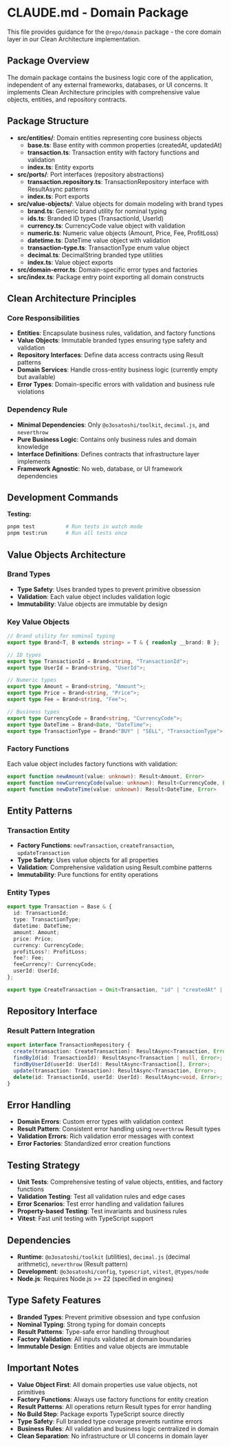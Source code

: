# CLAUDE.md - Domain Package

This file provides guidance for the `@repo/domain` package - the core domain layer in our Clean Architecture implementation.

## Package Overview

The domain package contains the business logic core of the application, independent of any external frameworks, databases, or UI concerns. It implements Clean Architecture principles with comprehensive value objects, entities, and repository contracts.

## Package Structure

- **src/entities/**: Domain entities representing core business objects
  - **base.ts**: Base entity with common properties (createdAt, updatedAt)
  - **transaction.ts**: Transaction entity with factory functions and validation
  - **index.ts**: Entity exports
- **src/ports/**: Port interfaces (repository abstractions)
  - **transaction.repository.ts**: TransactionRepository interface with ResultAsync patterns
  - **index.ts**: Port exports
- **src/value-objects/**: Value objects for domain modeling with brand types
  - **brand.ts**: Generic brand utility for nominal typing
  - **ids.ts**: Branded ID types (TransactionId, UserId)
  - **currency.ts**: CurrencyCode value object with validation
  - **numeric.ts**: Numeric value objects (Amount, Price, Fee, ProfitLoss)
  - **datetime.ts**: DateTime value object with validation
  - **transaction-type.ts**: TransactionType enum value object
  - **decimal.ts**: DecimalString branded type utilities
  - **index.ts**: Value object exports
- **src/domain-error.ts**: Domain-specific error types and factories
- **src/index.ts**: Package entry point exporting all domain constructs

## Clean Architecture Principles

### Core Responsibilities
- **Entities**: Encapsulate business rules, validation, and factory functions
- **Value Objects**: Immutable branded types ensuring type safety and validation
- **Repository Interfaces**: Define data access contracts using Result patterns
- **Domain Services**: Handle cross-entity business logic (currently empty but available)
- **Error Types**: Domain-specific errors with validation and business rule violations

### Dependency Rule
- **Minimal Dependencies**: Only `@o3osatoshi/toolkit`, `decimal.js`, and `neverthrow`
- **Pure Business Logic**: Contains only business rules and domain knowledge
- **Interface Definitions**: Defines contracts that infrastructure layer implements
- **Framework Agnostic**: No web, database, or UI framework dependencies

## Development Commands

**Testing:**
```bash
pnpm test          # Run tests in watch mode
pnpm test:run      # Run all tests once
```

## Value Objects Architecture

### Brand Types
- **Type Safety**: Uses branded types to prevent primitive obsession
- **Validation**: Each value object includes validation logic
- **Immutability**: Value objects are immutable by design

### Key Value Objects
```typescript
// Brand utility for nominal typing
export type Brand<T, B extends string> = T & { readonly __brand: B };

// ID types
export type TransactionId = Brand<string, "TransactionId">;
export type UserId = Brand<string, "UserId">;

// Numeric types
export type Amount = Brand<string, "Amount">;
export type Price = Brand<string, "Price">;
export type Fee = Brand<string, "Fee">;

// Business types
export type CurrencyCode = Brand<string, "CurrencyCode">;
export type DateTime = Brand<Date, "DateTime">;
export type TransactionType = Brand<"BUY" | "SELL", "TransactionType">;
```

### Factory Functions
Each value object includes factory functions with validation:
```typescript
export function newAmount(value: unknown): Result<Amount, Error>
export function newCurrencyCode(value: unknown): Result<CurrencyCode, Error>
export function newDateTime(value: unknown): Result<DateTime, Error>
```

## Entity Patterns

### Transaction Entity
- **Factory Functions**: `newTransaction`, `createTransaction`, `updateTransaction`
- **Type Safety**: Uses value objects for all properties
- **Validation**: Comprehensive validation using Result.combine patterns
- **Immutability**: Pure functions for entity operations

### Entity Types
```typescript
export type Transaction = Base & {
  id: TransactionId;
  type: TransactionType;
  datetime: DateTime;
  amount: Amount;
  price: Price;
  currency: CurrencyCode;
  profitLoss?: ProfitLoss;
  fee?: Fee;
  feeCurrency?: CurrencyCode;
  userId: UserId;
};

export type CreateTransaction = Omit<Transaction, "id" | "createdAt" | "updatedAt">;
```

## Repository Interface

### Result Pattern Integration
```typescript
export interface TransactionRepository {
  create(transaction: CreateTransaction): ResultAsync<Transaction, Error>;
  findById(id: TransactionId): ResultAsync<Transaction | null, Error>;
  findByUserId(userId: UserId): ResultAsync<Transaction[], Error>;
  update(transaction: Transaction): ResultAsync<Transaction, Error>;
  delete(id: TransactionId, userId: UserId): ResultAsync<void, Error>;
}
```

## Error Handling

- **Domain Errors**: Custom error types with validation context
- **Result Pattern**: Consistent error handling using `neverthrow` Result types
- **Validation Errors**: Rich validation error messages with context
- **Error Factories**: Standardized error creation functions

## Testing Strategy

- **Unit Tests**: Comprehensive testing of value objects, entities, and factory functions
- **Validation Testing**: Test all validation rules and edge cases
- **Error Scenarios**: Test error handling and validation failures
- **Property-based Testing**: Test invariants and business rules
- **Vitest**: Fast unit testing with TypeScript support

## Dependencies

- **Runtime**: `@o3osatoshi/toolkit` (utilities), `decimal.js` (decimal arithmetic), `neverthrow` (Result pattern)
- **Development**: `@o3osatoshi/config`, `typescript`, `vitest`, `@types/node`
- **Node.js**: Requires Node.js >= 22 (specified in engines)

## Type Safety Features

- **Branded Types**: Prevent primitive obsession and type confusion
- **Nominal Typing**: Strong typing for domain concepts
- **Result Patterns**: Type-safe error handling throughout
- **Factory Validation**: All inputs validated at domain boundaries
- **Immutable Design**: Entities and value objects are immutable

## Important Notes

- **Value Object First**: All domain properties use value objects, not primitives
- **Factory Functions**: Always use factory functions for entity creation
- **Result Patterns**: All operations return Result types for error handling
- **No Build Step**: Package exports TypeScript source directly
- **Type Safety**: Full branded type coverage prevents runtime errors
- **Business Rules**: All validation and business logic centralized in domain
- **Clean Separation**: No infrastructure or UI concerns in domain layer
